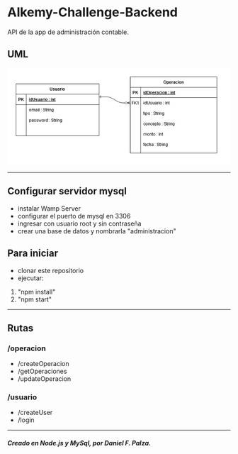# Alkemy-Challenge-Backend
API de la app de administración contable.

## UML

![UML](https://github.com/danielpalza/Alkemy-Challenge-Backend/blob/master/UML.jpg)

---

## Configurar servidor mysql

- instalar Wamp Server
- configurar el puerto de mysql en 3306
- ingresar con usuario root y sin contraseña
- crear una base de datos y nombrarla "administracion"

## Para iniciar  

- clonar este repositorio
- ejecutar: 
1. "npm install"
2. "npm start"


---

## Rutas  
### /operacion
- /createOperacion 
- /getOperaciones
- /updateOperacion  

### /usuario
- /createUser 
- /login 

---

##### Creado en Node.js y MySql, por Daniel F. Palza.
